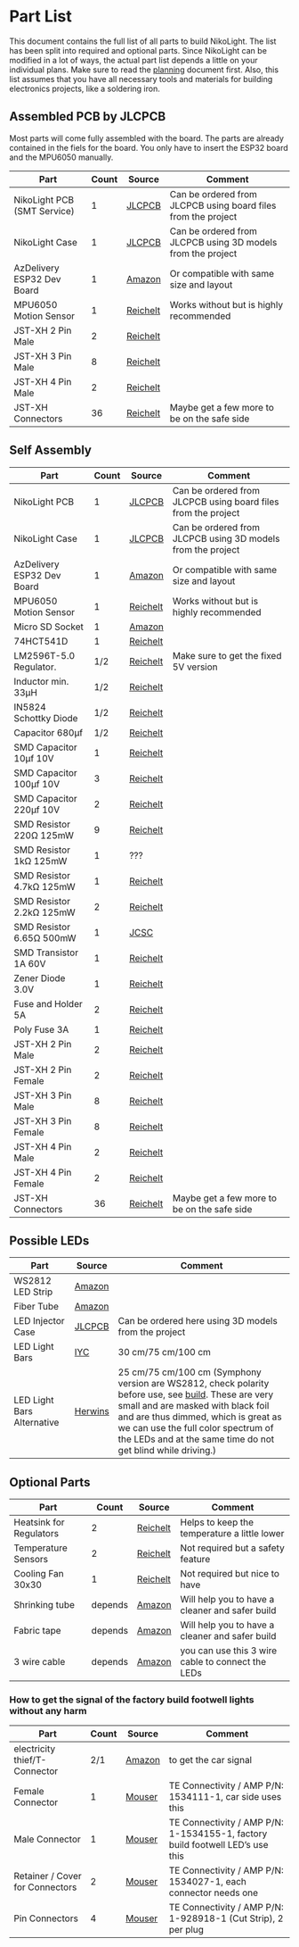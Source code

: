 # Part List

This document contains the full list of all parts to build NikoLight.
The list has been split into required and optional parts.
Since NikoLight can be modified in a lot of ways, the actual part list depends a little on your individual plans.
Make sure to read the [planning](planning.md) document first.
Also, this list assumes that you have all necessary tools and materials for building electronics projects, like a soldering iron.

## Assembled PCB by JLCPCB

Most parts will come fully assembled with the board.
The parts are already contained in the fiels for the board.
You only have to insert the ESP32 board and the MPU6050 manually.

| Part                       | Count | Source                | Comment                                                       |
| -------------------------- | ----- | --------------------- | ------------------------------------------------------------- |
| NikoLight PCB (SMT Service) | 1     | [JLCPCB][jlcpcb]      | Can be ordered from JLCPCB using board files from the project |
| NikoLight Case              | 1     | [JLCPCB][jlcpcb]      | Can be ordered from JLCPCB using 3D models from the project   |
| AzDelivery ESP32 Dev Board | 1     | [Amazon][esp32]       | Or compatible with same size and layout                       |
| MPU6050 Motion Sensor      | 1     | [Reichelt][mpu6050]   | Works without but is highly recommended                       |
| JST-XH 2 Pin Male          | 2     | [Reichelt][jstxh2m]   |                                                               |
| JST-XH 3 Pin Male          | 8     | [Reichelt][jstxh3m]   |                                                               |
| JST-XH 4 Pin Male          | 2     | [Reichelt][jstxh4m]   |                                                               |
| JST-XH Connectors          | 36    | [Reichelt][jstxhconn] | Maybe get a few more to be on the safe side                   |

## Self Assembly

| Part                       | Count | Source                | Comment                                                       |
| -------------------------- | ----- | --------------------- | ------------------------------------------------------------- |
| NikoLight PCB               | 1     | [JLCPCB][jlcpcb]      | Can be ordered from JLCPCB using board files from the project |
| NikoLight Case              | 1     | [JLCPCB][jlcpcb]      | Can be ordered from JLCPCB using 3D models from the project   |
| AzDelivery ESP32 Dev Board | 1     | [Amazon][esp32]       | Or compatible with same size and layout                       |
| MPU6050 Motion Sensor      | 1     | [Reichelt][mpu6050]   | Works without but is highly recommended                       |
| Micro SD Socket            | 1     | [Amazon][sdsocket]    |                                                               |
| 74HCT541D                  | 1     | [Reichelt][74hct541d] |                                                               |
| LM2596T-5.0 Regulator.     | 1/2   | [Reichelt][lm2596]    | Make sure to get the fixed 5V version                         |
| Inductor min. 33µH         | 1/2   | [Reichelt][ind33]     |                                                               |
| IN5824 Schottky Diode      | 1/2   | [Reichelt][in5824]    |                                                               |
| Capacitor 680µf            | 1/2   | [Reichelt][cap680]    |                                                               |
| SMD Capacitor 10µf 10V     | 1     | [Reichelt][cap10]     |                                                               |
| SMD Capacitor 100µf 10V    | 3     | [Reichelt][cap100]    |                                                               |
| SMD Capacitor 220µf 10V    | 2     | [Reichelt][cap220]    |                                                               |
| SMD Resistor 220Ω 125mW    | 9     | [Reichelt][res220]    |                                                               |
| SMD Resistor 1kΩ 125mW     | 1     | ???                   |                                                               |
| SMD Resistor 4.7kΩ 125mW   | 1     | [Reichelt][res4700]   |                                                               |
| SMD Resistor 2.2kΩ 125mW   | 2     | [Reichelt][res2200]   |                                                               |
| SMD Resistor 6.65Ω 500mW   | 1     | [JCSC][res6]          |                                                               |
| SMD Transistor 1A 60V      | 1     | [Reichelt][tra1a60v]  |                                                               |
| Zener Diode 3.0V           | 1     | [Reichelt][zener3.0]  |                                                               |
| Fuse and Holder 5A         | 2     | [Reichelt][fuse]      |                                                               |
| Poly Fuse 3A               | 1     | [Reichelt][pfuse]     |                                                               |
| JST-XH 2 Pin Male          | 2     | [Reichelt][jstxh2m]   |                                                               |
| JST-XH 2 Pin Female        | 2     | [Reichelt][jstxh2f]   |                                                               |
| JST-XH 3 Pin Male          | 8     | [Reichelt][jstxh3m]   |                                                               |
| JST-XH 3 Pin Female        | 8     | [Reichelt][jstxh3f]   |                                                               |
| JST-XH 4 Pin Male          | 2     | [Reichelt][jstxh4m]   |                                                               |
| JST-XH 4 Pin Female        | 2     | [Reichelt][jstxh4f]   |                                                               |
| JST-XH Connectors          | 36    | [Reichelt][jstxhconn] | Maybe get a few more to be on the safe side                   |

## Possible LEDs

| Part              | Source            | Comment                                              |
| ----------------- | ----------------- | ---------------------------------------------------- |
| WS2812 LED Strip  | [Amazon][ws2812b] |                                                      |
| Fiber Tube        | [Amazon][fiber]   |                                                      |
| LED Injector Case | [JLCPCB][jlcpcb]  | Can be ordered here using 3D models from the project |
| LED Light Bars    | [IYC][lightbars]  | 30 cm/75 cm/100 cm                                   |
| LED Light Bars Alternative   | [Herwins][lightbars_symphony]  | 25 cm/75 cm/100 cm (Symphony version are WS2812, check polarity before use, see [build](build.md). These are very small and are masked with black foil and are thus dimmed, which is great as we can use the full color spectrum of the LEDs and at the same time do not get blind while driving.)           |

## Optional Parts

| Part                    | Count   | Source             | Comment                                         |
| ----------------------- | ------- | ------------------ | ----------------------------------------------- |
| Heatsink for Regulators | 2       | [Reichelt][hsink]  | Helps to keep the temperature a little lower    |
| Temperature Sensors     | 2       | [Reichelt][tsense] | Not required but a safety feature               |
| Cooling Fan 30x30       | 1       | [Reichelt][fan]    | Not required but nice to have                   |
| Shrinking tube          | depends | [Amazon][tubes]    | Will help you to have a cleaner and safer build |
| Fabric tape             | depends | [Amazon][tape]     | Will help you to have a cleaner and safer build |
| 3 wire cable            | depends | [Amazon][3-wire-cable]     | you can use this 3 wire cable to connect the LEDs |

### How to get the signal of the factory build footwell lights without any harm

| Part                    | Count   | Source             | Comment                                         |
| ----------------------- | ------- | ------------------ | ----------------------------------------------- |
| electricity thief/T-Connector | 2/1 | [Amazon][T-connector] | to get the car signal |
| Female Connector  | 1 | [Mouser][female-connector] | TE Connectivity / AMP P/N: 1534111-1, car side uses this |
| Male Connector | 1 | [Mouser][memale-connector] | TE Connectivity / AMP P/N: 1-1534155-1, factory build footwell LED’s use this |
| Retainer / Cover for Connectors | 2 |  [Mouser][retainer] | TE Connectivity / AMP P/N: 1534027-1, each connector needs one |
| Pin Connectors | 4 | [Mouser][pin-connectors] | TE Connectivity / AMP P/N: 1-928918-1 (Cut Strip), 2 per plug |

[jlcpcb]: https://cart.jlcpcb.com/quote?orderType=1&stencilLayer=2&stencilWidth=100&stencilLength=100
[esp32]: https://www.amazon.de/AZDelivery-NodeMCU-Development-Nachfolgermodell-ESP8266/dp/B071P98VTG/ref=sr_1_3?__mk_de_DE=%C3%85M%C3%85%C5%BD%C3%95%C3%91&crid=3U1PNFQJDSD0A&keywords=az%2Besp32&qid=1661668180&sprefix=az%2Besp32%2Caps%2C82&sr=8-3&th=1
[mpu6050]: https://www.reichelt.de/entwicklerboards-beschleunigung-gyroskop-3-achsen-mpu-6050-debo-sens-3axis-p253987.html?&trstct=pos_0&nbc=1
[jstxh2m]: https://www.reichelt.de/jst-buchsengehaeuse-1x2-polig-xh-jst-xh2p-bu-p185085.html?&trstct=pos_0&nbc=1
[jstxh2f]: https://www.reichelt.de/jst-stiftleiste-gerade-1x2-polig-xh-jst-xh2p-st-p185073.html?&trstct=pos_0&nbc=1
[jstxh3m]: https://www.reichelt.de/jst-buchsengehaeuse-1x3-polig-xh-jst-xh3p-bu-p185086.html?&trstct=pos_6&nbc=1
[jstxh3f]: https://www.reichelt.de/jst-stiftleiste-gerade-1x3-polig-xh-jst-xh3p-st-p185074.html?&trstct=pos_1&nbc=1
[jstxh4m]: https://www.reichelt.de/jst-buchsengehaeuse-1x4-polig-xh-jst-xh4p-bu-p185087.html?&trstct=pos_5&nbc=1
[jstxh4f]: https://www.reichelt.de/jst-stiftleiste-gerade-1x4-polig-xh-jst-xh4p-st-p185075.html?&trstct=pos_13&nbc=1
[jstxhconn]: https://www.reichelt.de/jst-crimpkontakt-buchse-xh-jst-xh-ckb-p185091.html?&trstct=pos_0&nbc=1
[sdsocket]: https://www.amazon.de/sourcingmap-St%C3%BCck-Oberfl%C3%A4chenmontage-Speicherkarte-Sockel/dp/B00E6PVMU2/ref=sr_1_2?__mk_de_DE=%C3%85M%C3%85%C5%BD%C3%95%C3%91&crid=VKTMLVUP5HRL&keywords=micro+sd+socket+pcb&qid=1661668495&sprefix=micro+sd+socket+pcb%2Caps%2C71&sr=8-2
[74hct541d]: https://www.reichelt.de/latch-octal-4-5--5-5-v-so-20-74hct-541d-nxp-p216688.html?&trstct=pos_0&nbc=1
[lm2596]: https://www.reichelt.de/abwaerts-schaltregler-adj-4-5--40-v-5-0-v-3-a-to-220-5-lm-2596-t5-0-p109365.html?&trstct=pos_1&nbc=1
[ind33]: https://www.reichelt.de/smd-power-induktivitaet-eisenpulverkern-100-h-pan-etqp5m101ygk-p245793.html?&trstct=pos_2&nbc=1
[in5824]: https://www.reichelt.de/schottkydiode-40-v-5-a-do-214ab-smc-sk-54c-p146598.html?&trstct=pos_3&nbc=1
[cap680]: https://www.reichelt.de/elko-radial-680-uf-25-v-105-c-low-esr-fm-a-680u-25-p200061.html?&trstct=pos_6&nbc=1
[cap10]: https://www.reichelt.de/smd-tantal-kondensator-10-f-10v-tps-3216-10-10-p167046.html?&trstct=pos_1&nbc=1
[cap100]: https://www.reichelt.de/smd-tantal-100-f-10v-125-c-t491c-100u-10-p206478.html?&trstct=pos_0&nbc=1
[cap220]: https://www.reichelt.de/smd-tantal-220-uf-10-v-2000-h-posc-220-10d-40-p145946.html?&trstct=pos_0&nbc=1
[res220]: https://www.reichelt.de/smd-widerstand-0805-220-ohm-125-mw-1--smd-0805-220-p32878.html?&trstct=pos_1&nbc=1
[res4700]: https://www.reichelt.de/smd-widerstand-0805-4-7-kohm-125-mw-1--smd-0805-4-70k-p32894.html?&trstct=pos_6&nbc=1
[res2200]: https://www.reichelt.de/smd-widerstand-0805-2-2-kohm-125-mw-1--smd-0805-2-20k-p32890.html?&trstct=pos_13&nbc=1
[res6]: https://lcsc.com/product-detail/Chip-Resistor-Surface-Mount_YAGEO-RC1210FR-076R65L_C309592.html
[tra1a60v]: https://www.reichelt.de/bipolartransistor-npn-60v-1a-hfe-100--250-sot-223-bcp-55-16-smd-p41326.html?&trstct=pos_0&nbc=1
[zener3.0]: https://www.reichelt.de/zenerdiode-3-3-v-300mw-sod-323-mm3z3v3t1g-ons-p219513.html?&trstct=pos_0&nbc=1
[fuse]: https://www.reichelt.de/smd-sicherungshalter-mit-sicherung-5-0-a-125-v-superflink-litt-0154005-dr-p229204.html?&trstct=pos_14&nbc=1
[pfuse]: https://www.reichelt.de/rueckstellende-sicherungen-8-a-litt-ruef400-p242414.html?&trstct=pos_0&nbc=1
[ws2812b]: https://www.amazon.de/BTF-LIGHTING-adressierbar-Vollfarbiger-wasserdichte-DIY-Projekte/dp/B088BRY2SH/ref=sr_1_8?__mk_de_DE=%C3%85M%C3%85%C5%BD%C3%95%C3%91&crid=1OSVQ80JPAJDG&keywords=ws2812b+strip+60%2Fm&qid=1662188470&sprefix=ws2812b+strip+60%2Fm%2Caps%2C82&sr=8-8
[fiber]: https://www.amazon.de/TABEN-Autoseitenlicht-LED-Beleuchtung-Innenatmosph%C3%A4re-Neonstreifenleuchten/dp/B08DLJ2JJ1/ref=sr_1_7?__mk_de_DE=%C3%85M%C3%85%C5%BD%C3%95%C3%91&keywords=taben+fiber&qid=1662190164&sr=8-7
[lightbars]: https://individualiseyourcar.com/en/ambitrim-digital-rgb-rgbic-full-led-ambient-light-components.html
[lightbars_symphony]: https://de.aliexpress.com/item/1005004297563628.html
[hsink]: https://www.reichelt.de/kuehlkoerper-15-2-mm-alu-26-k-w-to-220-fk-242-sa-220-o-p228044.html?PROVID=2788&gclid=CjwKCAiA9qKbBhAzEiwAS4yeDbgDFQnpxuPlW2l_6iWmSpzoQlH7U5ZTtUvpgh0bGrCp32GTk7xljBoCXLsQAvD_BwE
[tsense]: https://www.reichelt.de/digital-thermometer-1-wire--0-5-c-to-92-ds-18b20-p58169.html?&trstct=pos_0&nbc=1
[fan]: https://www.amazon.de/gp/product/B071JN6HKM/ref=ppx_yo_dt_b_asin_title_o08_s00?ie=UTF8&psc=1
[tubes]: https://www.amazon.de/ChiliTec-12000058-Chilitec-Schrumpfschlauch-Sortiment-100-teilig/dp/B003H9CJ1Y/ref=sr_1_20_mod_primary_new?__mk_de_DE=%C3%85M%C3%85%C5%BD%C3%95%C3%91&crid=1Q5IY5D32HNLR&keywords=schrumpfschlauch&qid=1662189028&sbo=RZvfv%2F%2FHxDF%2BO5021pAnSA%3D%3D&sprefix=schrumpfschlauch%2Caps%2C115&sr=8-20
[tape]: https://www.amazon.de/tesa-Gewebeband-Witterungsbest%C3%A4ndiges-Panzertape-Befestigen/dp/B000KT7E0U/ref=sr_1_5?__mk_de_DE=%C3%85M%C3%85%C5%BD%C3%95%C3%91&crid=1U7SK4BSKYGK0&keywords=Gewebeband&qid=1662189088&sprefix=gewebeban%2Caps%2C94&sr=8-5
[3-wire-cable]: https://www.amazon.de/dp/B0999BVQYL
[T-connector]: https://www.amazon.de/dp/B07F3SGJXR
[female-connector]: https://www.mouser.com/ProductDetail/TE-Connectivity-AMP/1534111-1?qs=%2Fha2pyFaduiexECXuMzaAIQHOcZu%252BI25DS0iBamxYRg%3D
[memale-connector]: https://www.mouser.com/ProductDetail/571-1-1534155-1
[retainer]: https://www.mouser.com/ProductDetail/571-1534027-1
[pin-connectors]:https://www.mouser.com/ProductDetail/571-1-928918-1-CT
